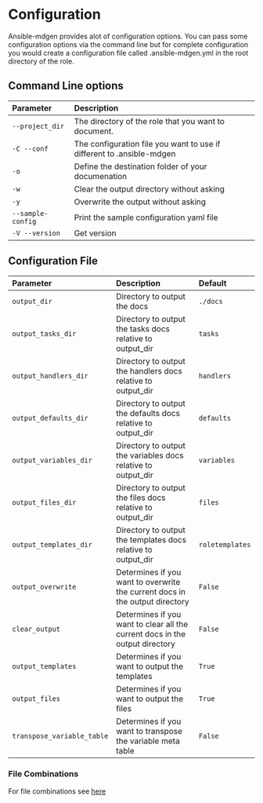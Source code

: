 # Configuration

Ansible-mdgen provides alot of configuration options. You can pass some configuration options via the command line but for complete configuration you would create a configuration file called .ansible-mdgen.yml in the root directory of the role.

## Command Line options

|Parameter|Description|
| :--- | :--- |
|``--project_dir``|The directory of the role that you want to document.|
|``-C --conf``|The configuration file you want to use if different to .ansible-mdgen|
|``-o``|Define the destination folder of your documenation|
|``-w``|Clear the output directory without asking|
|``-y``|Overwrite the output without asking|
|``--sample-config``|Print the sample configuration yaml file|
|``-V --version``|Get version|

## Configuration File

|Parameter|Description|Default|
| :--- | :--- | :--- |
|``output_dir``|Directory to output the docs|``./docs``|
|``output_tasks_dir``|Directory to output the tasks docs relative to output_dir|``tasks``|
|``output_handlers_dir``|Directory to output the handlers docs relative to output_dir|``handlers``|
|``output_defaults_dir``|Directory to output the defaults docs relative to output_dir|``defaults``|
|``output_variables_dir``|Directory to output the variables docs relative to output_dir|``variables``|
|``output_files_dir``|Directory to output the files docs relative to output_dir|``files``|
|``output_templates_dir``|Directory to output the templates docs relative to output_dir|``roletemplates``|
|``output_overwrite``|Determines if you want to overwrite the current docs in the output directory|``False``|
|``clear_output``|Determines if you want to clear all the current docs in the output directory|``False``|
|``output_templates``|Determines if you want to output the templates|``True``|
|``output_files``|Determines if you want to output the files|``True``|
|``transpose_variable_table``|Determines if you want to transpose the variable meta table|``False``|

### File Combinations
For file combinations see [here](../configuration/file-combinations.md)